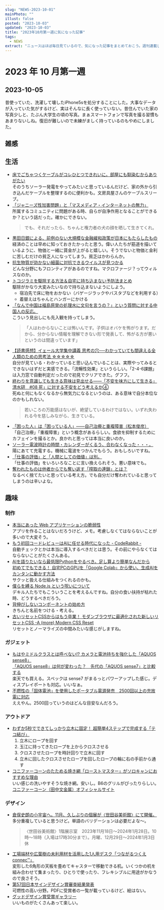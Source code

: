 ```yaml
---
slug: "NEWS-2023-10-01"
mainPhoto: ""
illust: false
posted: "2023-10-03"
updated: "2023-10-03"
title: "2023年10月第一週に気になった記事"
tags:
  - NEWS
extract: "ニュースはほぼ毎日見ているので、気になった記事をまとめておこう。週刊連載したい。"
---
```


# 2023 年 10 月第一週

## 2023-10-05
昔使っていた、洗濯して壊したiPhone5sを処分することにした。大事なデータが入っていた気がするけど、実はそんなに長く使っていない。昔住んでいた家の写真少しと、たぶん大学生の頃の写真。まぁスマートフォンで写真を撮る習慣もあまりないしね。復旧が難しいので未練がましく持っているのもやめにしました。

## 雑感

## 生活

- [床でごちゃつくケーブルがコレひとつできれいに。部屋にも馴染むからありがたい](https://www.gizmodo.jp/2023/10/sleeve_code.html)  
  そのうちソーラー発電をやってみたいと思っているんだけど、家の外から引き込んだケーブルを整理するのに便利かも。文房具屋さんのケーブルスリーブ。
- [「ジャニーズ性加害問題」と「マスメディア・インターネットの無力」](https://fujipon.hatenablog.com/entry/2023/10/03/132401)  
  所属するコミュニティに問題がある時、自らが自浄作用となることができるか？という話だった。確かにできない。  
  >でも、それだったら、ちゃんと権力者の犬の顔を晒して生きてくれ。
- [黒田日銀による、前例のない大規模な金融緩和政策が日本にもたらしたもの](https://blog.tinect.jp/?p=83578)  
  経済のことは早めに知っておきたかったと思う。偉い人たちが筋道を描いているように、物価と一緒に賃金が上がると嬉しい。そうでないと物価と金利に苦しむだけの貧乏人になってしまう。貧乏はかわらんか。
- [抗生物質が効かない細菌に対抗できるウイルスが見つかる](https://www.gizmodo.jp/2023/10/viruses-in-poop-could-fight-bacterial-superbugs.html)  
  どんな分野にもフロンティアがあるのですね。マクロファージ？ってウィルスなのか。
- [トコジラミを駆除する方法＆自宅に持ち込まない予防法まとめ](https://gigazine.net/news/20231003-anti-bed-bug/)  
  駆除がかなり大変みたいなので持ち込まないようにしよう。
  - 宿泊先で床に物をおかない（バゲージラックやバスタブなどを利用する）
  - 着替えはちゃんとハンガーにかける
- [「なんで中国は福島原発の処理水に文句を言うの？」という質問に対する中国人の反応。](https://blog.tinect.jp/?p=83587)  
  こういう見出しにも先入観を持ってしまう。  
  > 「人はわからないことは怖いんです。子供はオバケを怖がります。だから、分からない情報を理解できない形で発表して、怖がる方が悪いというのは間違っています」
- [【読書感想】イェール大学集中講義 思考の穴──わかっていても間違える全人類のための思考法 ☆☆☆☆☆](https://fujipon.hatenadiary.com/entry/2023/10/02/121941)  
  自分が見ている・わかっていると思い込んでいることは、実際やってみるとできないはずだと実感できる。「流暢性効果」というらしい。「2-4-6課題」は入力窓で自動判定だったので初見でクリアできた。グフフ。
- [終わりを意識しても生きる意味は見出せる――「不安を味方にして生きる」清水研　#08 死」に対する不安をどう考えるか④](https://nhkbook-hiraku.com/n/n100c515d58f6)  
  死ぬと何にもなくなるから無気力になるというのは、ある意味で自分本位なのかもしれない。  
  > 若いころの万能感はないが、絶望しているわけではない。いずれ失われる今を慈しみながら、生きている。
- [「困った人」は「困っている人」――自己治療と重複障害（松本俊彦）](https://ohtabookstand.com/2023/09/saketabakoofukusyokan08/)  
  「自己治療」「重複障害」という概念があるらしい。食欲を抑制するためにカフェインを撮るとか。良かれと思っては本当に良いのか。
- [ソーラー電波時計の時間・カレンダーがくるう、合わなくなった・・・。](https://www.murata1961.com/ecodrive-wave-watch-qa.html)  
  陽にあてて充電する。機械に電波をつかんでもらう。おもしろいですね。
- [「仕事の評価」と「人間としての価値」は別。](https://blog.tinect.jp/?p=83601)  
  「仕事の評価」をいろいろなことに言い換えられそう。悪い意味でも。
- [奪われたものは他者からでも奪い返す「搾取の連鎖」とは？](https://nazology.net/archives/134496)  
  なるべく捨てたいと思っている考え方。でも自分だけ奪われていると思ってしまうのは辛いよな。
  

## 趣味

### 制作
- [本当にあった Web アプリケーションの脆弱性](https://zenn.dev/chot/articles/778eee835b2e16)  
  アプリを作ることはないだろうけど、メモ。考慮しなくてはならないことが多いので大変そう。
- [もう初回コードレビューはAIに任せる時代になった - CodeRabbit -](https://zenn.dev/minedia/articles/7928ef7545b393)  
  自動チェックとかは本当に導入するべきだとは思う。その前にやらなくてはならないことがたくさんある。
- [AIを語りたいなら最低限Pythonをやるべき。足し算より簡単なんだから](https://note.com/shi3zblog/n/nea1fd98ab312)  
  [初めてでもできる！ 自宅PCのGPUを「Google Colab」から使い、生成AIをカンタンに動かす方法](https://internet.watch.impress.co.jp/docs/column/shimizu/1531958.html)  
  サクッと扱える仕組みをつくれるのかも。
- [僕らを縛る Node.js という呪いについて](https://d.potato4d.me/entry/20220405-nodejs/)  
  デキル人たちでもこういうことを考えるんですね。自分の食い扶持が枯れた時、どうするべきだろう。
- [背伸びしないコンポーネントの始め方](https://speakerdeck.com/yuneco/bei-shen-bisinaikonponentonoshi-mefang?slide=18)  
  きちんと名前をつける・考える。
- [古いリセットCSSからはもう卒業！ モダンブラウザに最適化された新しいリセットCSS -A (more) Modern CSS Reset](https://coliss.com/articles/build-websites/operation/css/a-more-modern-css-reset.html)  
  リセットとノーマライズの中間みたいな感じがしますね。

### ガジェット

- [もはやミドルクラスとは呼べない!? カメラと電池持ちを強化した「AQUOS sense8」](https://www.goodspress.jp/news/559285/)  
  [「AQUOS sense8」は何が変わった？　先代の「AQUOS sense7」と比較する](https://www.itmedia.co.jp/mobile/articles/2310/03/news071.html)  
  楽天でも買える。スペックは sense7 がまるっとパワーアップした感じ。ディスプレイポートも対応。いいなぁ。
- [不燃性の「固体電池」を使用したポータブル電源発売　2500回以上の充放電に対応](https://www.itmedia.co.jp/mobile/articles/2310/04/news174.html)  
  ええやん。2500回っていうのはどんな目安なんだろう。

### アウトドア

- [わずか5秒でできてしっかり立木に固定！ 超簡単4ステップで完成する「テコ結び」](https://www.goodspress.jp/reports/558184/2/)
  01. 立木にロープを回す
  02. 玉江に持ってきたロープを上からクロスさせる
  03. クロスさせたロープを時計回りで立木に回す
  04. 立木に回したクロスさせたロープを回したロープの輪に右の手前から通す
- [コニファーコーンのたためる焼き網「ローストマスター」がソロキャンにおすすめな理由](https://www.bepal.net/archives/358604)  
  いい感じの洗いやすそうな焼き網。安いし。B6のグリルがぴったりらしい。[コニファーコーン（田中文金属）オフィシャルサイト](https://www.tanaka-bun.jp/)

### デザイン
- [倉俣史朗の小宇宙へ。11月、久しぶりの個展が〈世田谷美術館〉にて開催。](https://casabrutus.com/categories/design/373151)  
  多分重複していると思うけど。単語のバリデーションは必要だよな〜。  
  > 〈世田谷美術館〉1階展示室　2023年11月18日～2024年1月28日。10時～18時（入場は17時30分まで）。月曜、12月29日～2024年1月3日休
- [工場端材や広葉樹の未利用材を活用した1人用デスク「つながるつくえ connec™」](https://www.axismag.jp/posts/2023/10/560458.html)  
  変形した6角形の天板を畳めてキャスターで移動できる机。いくつかの机を組み合わせて集まったり、ひとりで使ったり、フレキシブルに用途がかなうので良さそう。
- [第57回日本サインデザイン賞審査結果発表](https://www.sign.or.jp/%E7%AC%AC57%E5%9B%9E%E6%97%A5%E6%9C%AC%E3%82%B5%E3%82%A4%E3%83%B3%E3%83%87%E3%82%B6%E3%82%A4%E3%83%B3%E8%B3%9E%E5%AF%A9%E6%9F%BB%E7%B5%90%E6%9E%9C%E7%99%BA%E8%A1%A8)  
  可燃性の高い分野。PDFに受賞者の一覧が載っているけど、絵はない。
- [グッドデザイン賞受賞ギャラリー](https://www.g-mark.org/gallery/winners)  
  いいものがたくさんあって楽しい。